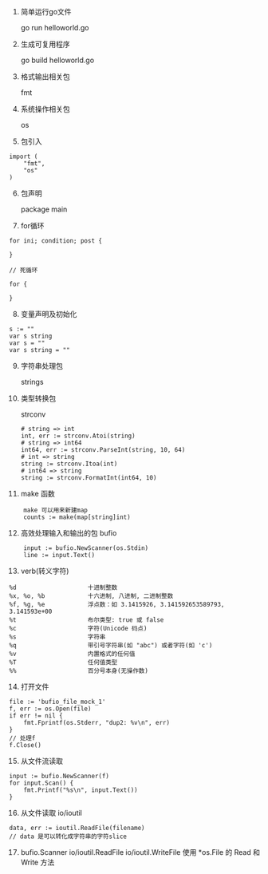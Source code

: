 1. 简单运行go文件

    go run helloworld.go

2. 生成可复用程序

    go build helloworld.go

3. 格式输出相关包

    fmt

4. 系统操作相关包

    os

5. 包引入

```
import (
    "fmt",
    "os"
)
```

6. 包声明

    package main

7. for循环 
```
for ini; condition; post {

}

// 死循环

for {

}
```

8. 变量声明及初始化

```
s := ""
var s string
var s = ""
var s string = ""
```

9. 字符串处理包

    strings

10. 类型转换包

    strconv

    ```
    # string => int
    int, err := strconv.Atoi(string)
    # string => int64
    int64, err := strconv.ParseInt(string, 10, 64)
    # int => string
    string := strconv.Itoa(int)
    # int64 => string
    string := strconv.FormatInt(int64, 10)
    ```

11. make 函数

```
    make 可以用来新建map
    counts := make(map[string]int)
```

12. 高效处理输入和输出的包 bufio

```
    input := bufio.NewScanner(os.Stdin)
    line := input.Text()
```

13. verb(转义字符)

```
%d                    十进制整数
%x, %o, %b            十六进制, 八进制, 二进制整数
%f, %g, %e            浮点数：如 3.1415926, 3.141592653589793, 3.141593e+00
%t                    布尔类型: true 或 false
%c                    字符(Unicode 码点)
%s                    字符串
%q                    带引号字符串(如 "abc") 或者字符(如 'c')
%v                    内置格式的任何值
%T                    任何值类型
%%                    百分号本身(无操作数)
```

14. 打开文件

```
file := 'bufio_file_mock_1'
f, err := os.Open(file)
if err != nil {
    fmt.Fprintf(os.Stderr, "dup2: %v\n", err)
}
// 处理f
f.Close()
```

15. 从文件流读取

```
input := bufio.NewScanner(f)
for input.Scan() {
    fmt.Printf("%s\n", input.Text())
}
```

16. 从文件读取 io/ioutil

```
data, err := ioutil.ReadFile(filename)
// data 是可以转化成字符串的字符slice
```

17. bufio.Scanner io/ioutil.ReadFile io/ioutil.WriteFile 使用 *os.File 的 Read 和 Write 方法
